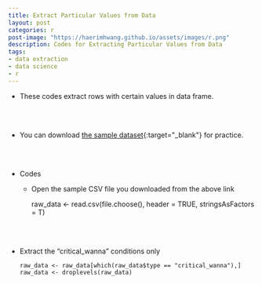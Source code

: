 ```yaml
---
title: Extract Particular Values from Data
layout: post
categories: r
post-image: "https://haerimhwang.github.io/assets/images/r.png"
description: Codes for Extracting Particular Values from Data
tags:
- data extraction
- data science 
- r
---
```


* These codes extract rows with certain values in data frame.  
<br>
<br>

* You can download [the sample dataset](https://haerimhwang.github.io/assets/data/CSV_judgment_data.csv){:target="_blank"} for practice.  
<br>
<br>

* Codes 
   * Open the sample CSV file you downloaded from the above link
   
        raw_data <- read.csv(file.choose(), header = TRUE, stringsAsFactors = T)      
        
<br>
<br>      
                     
  * Extract the “critical\_wanna” conditions only
        
        raw_data <- raw_data[which(raw_data$type == "critical_wanna"),]
        raw_data <- droplevels(raw_data) 
            
